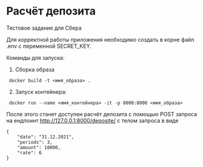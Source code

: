 # Расчёт депозита
Тестовое задание для Сбера

Для корректной работы приложения необходимо создать в корне файл .env c переменной SECRET_KEY.

Команды для запуска:  

1. Сборка образа
```
 docker build -t <имя_образа> .
```
2. Запуск контейнера:
```
 docker run --name <имя_контейнера> -it -p 8000:8000 <имя_образа>
```
После этого станет доступен расчёт депозита с помощью POST запроса на ендпоинт <http://127.0.0.1:8000/deposite/> с телом запроса в виде
```
{
    "date": "31.12.2021",
    "periods": 3,
    "amount": 10000,
    "rate": 6
}
```
